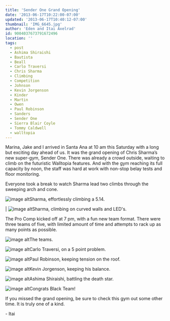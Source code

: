 ```yaml
---
title: 'Sender One Grand Opening'
date: '2013-06-17T10:22:00-07:00'
updated: '2013-06-17T10:40:12-07:00'
thumbnail: 'IMG_6645.jpg'
author: 'Eden and Itai Axelrad'
id: 9004037673791672496
location: ''
tags:
  - post
  - Ashima Shiraishi
  - Bautista
  - Beall
  - Carlo Traversi
  - Chris Sharma
  - Climbing
  - Competition
  - Johnson
  - Kevin Jorgenson
  - Kinder
  - Martin
  - Owen
  - Paul Robinson
  - Sanders
  - Sender One
  - Sierra Blair Coyle
  - Tommy Caldwell
  - walltopia
---
```


Marina, Jake and I arrived in Santa Ana at 10 am this Saturday with a long but exciting day ahead of us. It was the grand opening of Chris Sharma’s new super-gym, Sender One. There was already a crowd outside, waiting to climb on the futuristic Walltopia features.
And with the gym reaching its full capacity by noon, the staff was hard at work with non-stop belay tests and floor monitoring. 

Everyone took a break to watch Sharma lead two climbs through the sweeping arch and cone. 

![image alt](/images/IMG_6645.jpg)Sharma, effortlessly climbing a 5.14.

| ![image alt](/images/IMG_6568.jpg)Sharma, climbing on curved walls and LED's.

The Pro Comp kicked off at 7 pm, with a fun new team format. There were three teams of five, with limited amount of time and attempts to rack up as many points as possible.

![image alt](/images/IMG_6932.jpg)The teams.

![image alt](/images/IMG_6875.jpg)Carlo Traversi, on a 5 point problem.

![image alt](/images/IMG_6803.jpg)Paul Robinson,
keeping tension on the roof.

![image alt](/images/IMG_6700.jpg)Kevin Jorgenson, keeping his balance.

![image alt](/images/IMG_6909.jpg)Ashima Shiraishi, battling the death star.

![image alt](/images/IMG_6935.jpg)Congrats Black Team!

If you missed the grand opening, be sure to check this gym out some other time. It is truly one of a kind.

\- Itai
